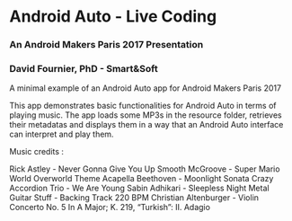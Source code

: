 # Android Auto - Live Coding
### An Android Makers Paris 2017 Presentation

### David Fournier, PhD - Smart&Soft

A minimal example of an Android Auto app for Android Makers Paris 2017

This app demonstrates basic functionalities for Android Auto in terms of playing music. The app loads some MP3s in the resource folder, retrieves their metadatas and displays them in a way that an Android Auto interface can interpret and play them.

Music credits :

Rick Astley - Never Gonna Give You Up
Smooth McGroove - Super Mario World Overworld Theme Acapella
Beethoven - Moonlight Sonata
Crazy Accordion Trio - We Are Young
Sabin Adhikari - Sleepless Night
Metal Guitar Stuff - Backing Track 220 BPM
Christian Altenburger - Violin Concerto No. 5 In A Major; K. 219, “Turkish”: II. Adagio
